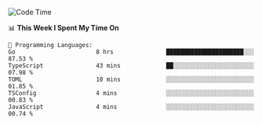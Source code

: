 <!--START_SECTION:waka-->
![Code Time](http://img.shields.io/badge/Code%20Time-508%20hrs%2031%20mins-blue)

📊 **This Week I Spent My Time On** 

```text
💬 Programming Languages: 
Go                       8 hrs               ██████████████████████░░░   87.53 % 
TypeScript               43 mins             ██░░░░░░░░░░░░░░░░░░░░░░░   07.98 % 
TOML                     10 mins             ░░░░░░░░░░░░░░░░░░░░░░░░░   01.85 % 
TSConfig                 4 mins              ░░░░░░░░░░░░░░░░░░░░░░░░░   00.83 % 
JavaScript               4 mins              ░░░░░░░░░░░░░░░░░░░░░░░░░   00.74 % 
```


<!--END_SECTION:waka-->